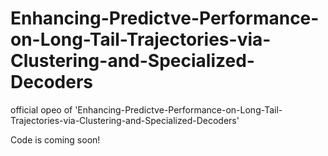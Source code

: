 # Enhancing-Predictve-Performance-on-Long-Tail-Trajectories-via-Clustering-and-Specialized-Decoders

official opeo of 'Enhancing-Predictve-Performance-on-Long-Tail-Trajectories-via-Clustering-and-Specialized-Decoders'

Code is coming soon!
